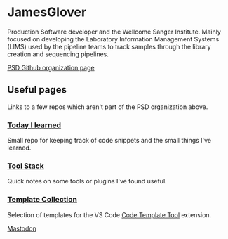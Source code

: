 # JamesGlover

Production Software developer and the Wellcome Sanger Institute. Mainly focused on developing the Laboratory Information Management Systems (LIMS) used by the pipeline teams to track samples through the library creation and sequencing pipelines.

[PSD Github organization page](https://github.com/sanger)

## Useful pages

Links to a few repos which aren't part of the PSD organization above.

### [Today I learned](https://jamesglover.github.io/til/)

Small repo for keeping track of code snippets and the small things I've learned.

### [Tool Stack](https://github.com/JamesGlover/JamesGlover/blob/master/tool_stack.md)

Quick notes on some tools or plugins I've found useful.

### [Template Collection](https://github.com/JamesGlover/template_collection)

Selection of templates for the VS Code [Code Template Tool](https://marketplace.visualstudio.com/items?itemName=yuanhjty.code-template-tool) extension. 

<a rel="me" href="https://fosstodon.org/@JamesG">Mastodon</a>
